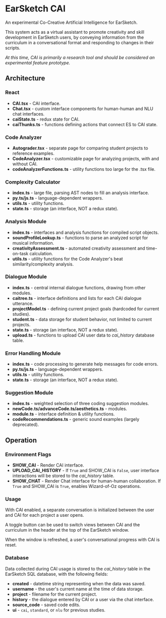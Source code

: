 # EarSketch CAI
An experimental Co-Creative Artificial Intelligence for EarSketch.

This system acts as a virtual assistant to promote creativity and skill development in EarSketch users, by conveying information from the curriculum in a conversational format and responding to changes in their scripts.

*At this time, CAI is primarily a research tool and should be considered an experimental feature prototype.*

## Architecture
### React
- **CAI.tsx** - CAI interface.
- **Chat.tsx** - custom interface components for human-human and NLU chat interfaces.
- **caiState.ts** - redux state for CAI.
- **caiThunks.ts** - functions defining actions that connect ES to CAI state.

### Code Analyzer
- **Autograder.tsx** - separate page for comparing student projects to reference examples.
- **CodeAnalyzer.tsx** - customizable page for analyzing projects, with and without CAI.
- **codeAnalyzerFunctions.ts** - utility functions too large for the .tsx file.

### Complexity Calculator
- **index.ts** - large file, parsing AST nodes to fill an analysis interface.
- **py.ts/js.ts** - language-dependent wrappers.
- **utils.ts** - utility functions.
- **state.ts** - storage (an interface, NOT a redux state).

### Analysis Module
- **index.ts** - interfaces and analysis functions for compiled script objects.
- **soundProfileLookup.ts** - functions to parse an analyzed script for musical information.
- **creativityAssessment.ts** - automated creativity assessment and time-on-task calculation.
- **utils.ts** - utility functions for the Code Analyzer's beat similarity/complexity analysis.

### Dialogue Module
- **index.ts** - central internal dialogue functions, drawing from other modules.
- **caitree.ts** - interface definitions and lists for each CAI dialogue utterance.
- **projectModel.ts** - defining current project goals (hardcoded for current studies).
- **student.ts** - data storage for student behavior, not limited to current projects.
- **state.ts** - storage (an interface, NOT a redux state).
- **upload.ts** - functions to upload CAI user data to *cai_history* database table.

### Error Handling Module
- **index.ts** - code processing to generate help messages for code errors.
- **py.ts/js.ts** - language-dependent wrappers.
- **utils.ts** - utility functions.
- **state.ts** - storage (an interface, NOT a redux state).

### Suggestion Module
- **index.ts** - weighted selection of three coding suggestion modules.
- **newCode.ts/advanceCode.ts/aesthetics.ts** - modules.
- **module.ts** - interface definition & utility functions.
- **codeRecommendations.ts** - generic sound examples (largely deprecated).
	
## Operation
### Environment Flags
- **SHOW_CAI** - Render CAI interface.
- **UPLOAD_CAI_HISTORY** - If `True` and SHOW_CAI is `False`, user interface interactions will be stored to the *cai_history* table.
- **SHOW_CHAT** - Render Chat interface for human-human collaboration. If `True` and SHOW_CAI is `True`, enables Wizard-of-Oz operations.

### Usage
With CAI enabled, a separate conversation is initialized between the user and CAI for each project a user opens.

A toggle button can be used to switch views between CAI and the curriculum in the header at the top of the EarSketch window.

When the window is refreshed, a user's conversational progress with CAI is reset.

### Database
Data collected during CAI usage is stored to the *cai_history* table in the EarSketch SQL database, with the following fields:

- **created** - datetime string representing when the data was saved.
- **username** - the user's current name at the time of data storage.
- **project** - filename for the current project.
- **history** - the dialogue entered by CAI or a user via the chat interface.
- **source_code** - saved code edits.
- **ui** - `cai`, `standard`, or `nlu` for previous studies.
